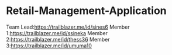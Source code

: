 # Retail-Management-Application
Team Lead:https://trailblazer.me/id/sines6
Member 1:https://trailblazer.me/id/ssineka
Member 2:https://trailblazer.me/id/thess36
Member 3:https://trailblazer.me/id/umuma10
